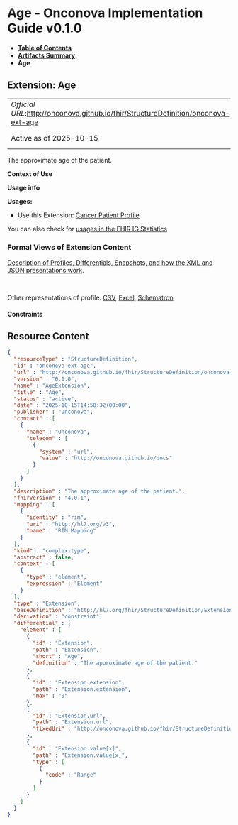 # Age - Onconova Implementation Guide v0.1.0

* [**Table of Contents**](toc.md)
* [**Artifacts Summary**](artifacts.md)
* **Age**

## Extension: Age 

| | |
| :--- | :--- |
| *Official URL*:http://onconova.github.io/fhir/StructureDefinition/onconova-ext-age | *Version*:0.1.0 |
| Active as of 2025-10-15 | *Computable Name*:AgeExtension |

The approximate age of the patient.

**Context of Use**

**Usage info**

**Usages:**

* Use this Extension: [Cancer Patient Profile](StructureDefinition-onconova-cancer-patient.md)

You can also check for [usages in the FHIR IG Statistics](https://packages2.fhir.org/xig/onconova.fhir|current/StructureDefinition/onconova-ext-age)

### Formal Views of Extension Content

 [Description of Profiles, Differentials, Snapshots, and how the XML and JSON presentations work](http://build.fhir.org/ig/FHIR/ig-guidance/readingIgs.html#structure-definitions). 

 

Other representations of profile: [CSV](StructureDefinition-onconova-ext-age.csv), [Excel](StructureDefinition-onconova-ext-age.xlsx), [Schematron](StructureDefinition-onconova-ext-age.sch) 

#### Constraints



## Resource Content

```json
{
  "resourceType" : "StructureDefinition",
  "id" : "onconova-ext-age",
  "url" : "http://onconova.github.io/fhir/StructureDefinition/onconova-ext-age",
  "version" : "0.1.0",
  "name" : "AgeExtension",
  "title" : "Age",
  "status" : "active",
  "date" : "2025-10-15T14:58:32+00:00",
  "publisher" : "Onconova",
  "contact" : [
    {
      "name" : "Onconova",
      "telecom" : [
        {
          "system" : "url",
          "value" : "http://onconova.github.io/docs"
        }
      ]
    }
  ],
  "description" : "The approximate age of the patient.",
  "fhirVersion" : "4.0.1",
  "mapping" : [
    {
      "identity" : "rim",
      "uri" : "http://hl7.org/v3",
      "name" : "RIM Mapping"
    }
  ],
  "kind" : "complex-type",
  "abstract" : false,
  "context" : [
    {
      "type" : "element",
      "expression" : "Element"
    }
  ],
  "type" : "Extension",
  "baseDefinition" : "http://hl7.org/fhir/StructureDefinition/Extension|4.0.1",
  "derivation" : "constraint",
  "differential" : {
    "element" : [
      {
        "id" : "Extension",
        "path" : "Extension",
        "short" : "Age",
        "definition" : "The approximate age of the patient."
      },
      {
        "id" : "Extension.extension",
        "path" : "Extension.extension",
        "max" : "0"
      },
      {
        "id" : "Extension.url",
        "path" : "Extension.url",
        "fixedUri" : "http://onconova.github.io/fhir/StructureDefinition/onconova-ext-age"
      },
      {
        "id" : "Extension.value[x]",
        "path" : "Extension.value[x]",
        "type" : [
          {
            "code" : "Range"
          }
        ]
      }
    ]
  }
}

```

